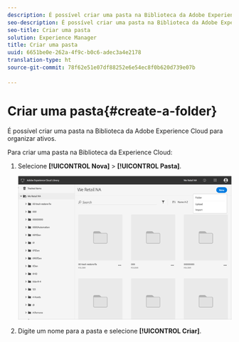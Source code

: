 ```yaml
---
description: É possível criar uma pasta na Biblioteca da Adobe Experience Cloud para organizar ativos.
seo-description: É possível criar uma pasta na Biblioteca da Adobe Experience Cloud para organizar ativos.
seo-title: Criar uma pasta
solution: Experience Manager
title: Criar uma pasta
uuid: 6651be0e-262a-4f9c-b0c6-adec3a4e2178
translation-type: ht
source-git-commit: 78f62e51e07df88252e6e54ec8f0b620d739e07b

---
```



# Criar uma pasta{#create-a-folder}

É possível criar uma pasta na Biblioteca da Adobe Experience Cloud para organizar ativos.

Para criar uma pasta na Biblioteca da Experience Cloud:

1. Selecione **[!UICONTROL Nova]** &gt; **[!UICONTROL Pasta]**.

   ![](assets/library_new_folder_upload.png)

1. Digite um nome para a pasta e selecione **[!UICONTROL Criar]**.

